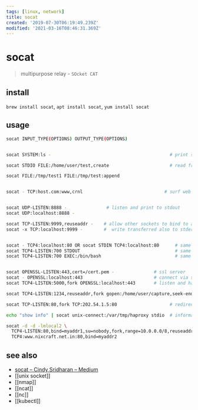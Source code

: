 ```yaml
---
tags: [linux, network]
title: socat
created: '2019-07-30T06:19:49.239Z'
modified: '2021-03-16T08:46:31.369Z'
---
```


# socat

>  multipurpose relay - `SOcket CAT`

## install
`brew install socat`, `apt install socat`, `yum install socat`

## usage
```sh
socat INPUT_TYPE(OPTIONS) OUTPUT_TYPE(OPTIONS)


socat SYSTEM:ls -                                             # print system-command to stdout

socat STDIO FILE:/home/user/test,create                       # read from stdin and write to file

socat FILE:/tmp/test1 FILE:/tmp/test:append


socat - TCP:host.com:www,crnl                               # surf web over stdin


socat UDP-LISTEN:8888 -               # listen and print to stdout
socat UDP:localhost:8888 -

socat TCP-LISTEN:9999,reuseaddr -    # allow other sockets to bind to address even if parts of it are in use
socat ­-x TCP:localhost:9999 -        #  write transferred also to stderr in hexadecimal format


socat - TCP4:localhost:80 OR socat STDIN TCP4:localhost:80      # same as `nc localhost 80`
socat TCP4-LISTEN:700 STDOUT                                    # same as `nc -lp localhost 700`
socat TCP4-LISTEN:700 EXEC:/bin/bash                            # same as `nc -lp localhost 700 -e /bin/bash`


socat OPENSSL-LISTEN:443,cert=/cert.pem -               # ssl server
socat - OPENSSL:localhost:443                           # connect via ssl
socat TCP4-LISTEN:5000,fork OPENSSL:localhost:443       # listen and handle multiple clients with fork

socat TCP4-LISTEN:1234,reuseaddr,fork gopen:/home/user/capture,seek-end=,append

socat TCP-LISTEN:80,fork TCP:202.54.1.5:80                    # redirect all port 80 conenctions to ip 202.54.1.5

echo "show info" | socat unix-connect:/var/tmp/haproxy stdio  # information about the running HAProxy

socat -d -d -lmlocal2 \
  TCP4-LISTEN:80,bind=myaddr1,su=nobody,fork,range=10.0.0.0/8,reuseaddr \
  TCP4:www.nixcraft.net.in:80,bind=myaddr2
```

## see also
- [socat – Cindy Sridharan – Medium](https://medium.com/@copyconstruct/socat-29453e9fc8a6)
- [[unix socket]]
- [[nmap]]
- [[ncat]]
- [[nc]]
- [[kubectl]]
